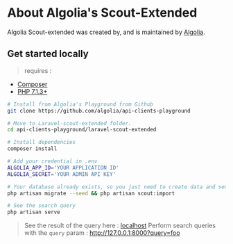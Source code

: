 # About Algolia's Scout-Extended

Algolia Scout-extended was created by, and is maintained by [Algolia](https://github.com/algolia).

## Get started locally
> requires :
* [Composer](https://getcomposer.org/)
* [PHP 7.1.3+](https://www.php.net/releases/index.php)

```bash
# Install from Algolia's Playground from Github
git clone https://github.com/algolia/api-clients-playground

# Move to Laravel-scout-extended folder.
cd api-clients-playground/laravel-scout-extended

# Install dependencies
composer install

# Add your credential in .env
ALGOLIA_APP_ID='YOUR APPLICATION ID'
ALGOLIA_SECRET='YOUR ADMIN API KEY'

# Your database already exists, so you just need to create data and send it to Algolia
php artisan migrate --seed && php artisan scout:import

# See the search query
php artisan serve
```

> See the result of the query here : [localhost](http://127.0.0.1:8000)
> Perform search queries with the `query` param : http://127.0.0.1:8000?query=foo




